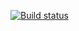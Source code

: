 [![Build status](https://build.appcenter.ms/v0.1/apps/2d233d99-efdc-469b-8f71-d30bc82d31d3/branches/dev/badge)](https://appcenter.ms)
